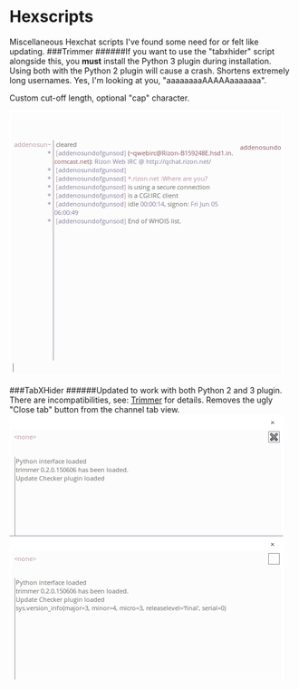 # Hexscripts
Miscellaneous Hexchat scripts I've found some need for or felt like updating.
###Trimmer
######If you want to use the "tabxhider" script alongside this, you **must** install the Python 3 plugin during installation. Using both with the Python 2 plugin will cause a crash.
Shortens extremely long usernames. Yes, I'm looking at you, "aaaaaaaaAAAAAaaaaaaa".

Custom cut-off length, optional "cap" character.

![alt text](demo/trim.PNG "10 cut w/ ~ cap")

###TabXHider
######Updated to work with both Python 2 and 3 plugin. There are incompatibilities, see: [Trimmer](https://github.com/migwu/Hexscripts#trimmer) for details.
Removes the ugly "Close tab" button from the channel tab view.
![alt text](demo/noX.PNG "Removes tab close button")
